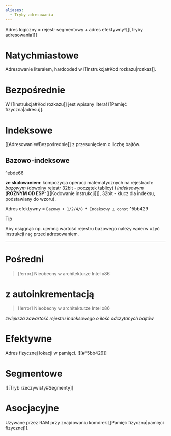 ```yaml
---
aliases:
  - Tryby adresowania
---
```

Adres logiczny = rejestr segmentowy + adres efektywny^[[[Tryby adresowania]]]
# Natychmiastowe
Adresowanie literałem, hardcoded w [[Instrukcja#Kod rozkazu|rozkaz]].
# Bezpośrednie
W [[Instrukcja#Kod rozkazu]] jest wpisany literał [[Pamięć fizyczna|adresu]].
# Indeksowe
[[Adresowanie#Bezpośrednie]] z przesunięciem o liczbę bajtów.
## Bazowo-indeksowe

^ebde66

**ze skalowaniem**: kompozycja operacji matematycznych na rejestrach: *bazowym* (dowolny rejestr 32bit - początek tablicy) i *indeksowym* (**RÓŻNYM OD ESP**^[[[Kodowanie instrukcji]]], 32bit - klucz dla indeksu, podstawiany do wzoru).

Adres efektywny = `Bazowy + 1/2/4/8 * Indeksowy ± const` ^5bb429
>[!tip]
>Aby osiągnąć np. ujemną wartość rejestru bazowego należy wpierw użyć instrukcji `neg` przed adresowaniem.

---
# Pośredni
>[!error] Nieobecny w architekturze Intel x86

# z autoinkrementacją
>[!error] Nieobecny w architekturze Intel x86

*zwiększa zawartość rejestru indeksowego o ilość odczytanych bajtów*

# Efektywne
Adres fizycznej lokacji w pamięci.
![[#^5bb429]]

# Segmentowe
![[Tryb rzeczywisty#Segmenty]]
# Asocjacyjne
Używane przez RAM przy znajdowaniu komórek [[Pamięć fizyczna|pamięci fizycznej]].